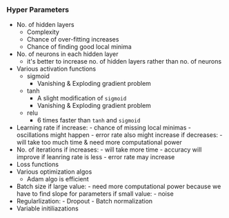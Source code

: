 ### Hyper Parameters
  * No. of hidden layers
      - Complexity
      - Chance of over-fitting increases
      - Chance of finding good local minima
  * No. of neurons in each hidden layer
      - it's better to increase no. of hidden layers rather than no. of neurons
  * Various activation functions
      - sigmoid
          * Vanishing & Exploding gradient problem
      - tanh
          * A slight modification of `sigmoid`
          * Vanishing & Exploding gradient problem
      - relu
          * 6 times faster than `tanh` and `sigmoid`
  * Learning rate
      if increase:
        - chance of missing local minimas
        - oscillations might happen
        - error rate also might increase
      if decreases:
        - will take too much time & need more computational power
  * No. of iterations
      if increases:
        - will take more time
        - accuracy will improve if leanring rate is less
        - error rate may increase
  * Loss functions
  * Various optimization algos
      - Adam algo is efficient
  * Batch size
      if large value:
        - need more computational power because we have to find slope for parameters
      if small value:
        - noise
  * Regularlization:
        - Dropout
        - Batch normalization
  * Variable initiliazations
  
       
